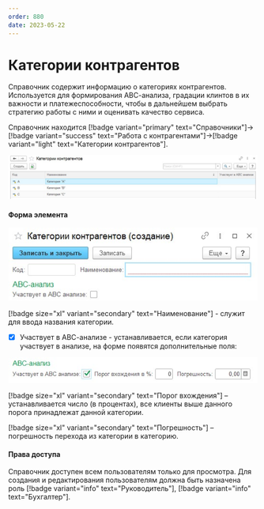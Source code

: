 ```yaml
---
order: 880
date: 2023-05-22
---
```

# Категории контрагентов

Справочник содержит информацию о категориях контрагентов. Используется для формирования АВС-анализа, градации клинтов в их важности и платежеспособности, чтобы в дальнейшем выбрать стратегию работы с ними и оценивать качество сервиса.

Справочник находится [!badge variant="primary" text="Справочники"]->[!badge variant="success" text="Работа с контрагентами"]->[!badge variant="light" text="Категории контрагентов"].

![Форма списка категории контрагентов](/images/Форма_списка_категории_КА.jpg)


#### Форма элемента

![](/images/Форма_элемента_категории_КА.jpg)


[!badge size="xl" variant="secondary" text="Наименование"] - служит для ввода названия категории.

- [x] Участвует в АВС-анализе - устанавливается, если категория участвует в анализе, на форме появятся дополнительные поля:

![](/images/Форма_элемента_категории_КА_2.jpg)

[!badge size="xl" variant="secondary" text="Порог вхождения"] – устанавливается число (в процентах), все клиенты выше данного порога принадлежат данной категории.

[!badge size="xl" variant="secondary" text="Погрешность"] – погрешность перехода из категории в категорию.

#### Права доступа

Справочник доступен всем пользователям только для просмотра. Для создания и редактирования пользователям должна быть назначена роль [!badge variant="info" text="Руководитель"], [!badge variant="info" text="Бухгалтер"].
